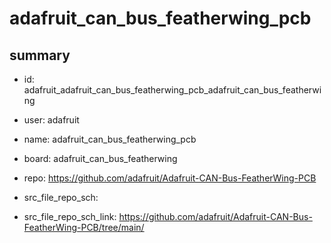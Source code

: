 # adafruit_can_bus_featherwing_pcb
 
## summary 
* id: adafruit_adafruit_can_bus_featherwing_pcb_adafruit_can_bus_featherwing
* user: adafruit
* name: adafruit_can_bus_featherwing_pcb
* board: adafruit_can_bus_featherwing
* repo: https://github.com/adafruit/Adafruit-CAN-Bus-FeatherWing-PCB



* src_file_repo_sch: 
* src_file_repo_sch_link: https://github.com/adafruit/Adafruit-CAN-Bus-FeatherWing-PCB/tree/main/






